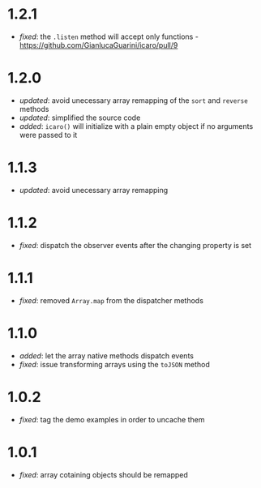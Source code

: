 # 1.2.1

- _fixed_: the `.listen` method will accept only functions - https://github.com/GianlucaGuarini/icaro/pull/9

# 1.2.0

- _updated_: avoid unecessary array remapping of the `sort` and `reverse` methods
- _updated_: simplified the source code
- _added_: `icaro()` will initialize with a plain empty object if no arguments were passed to it

# 1.1.3

- _updated_: avoid unecessary array remapping

# 1.1.2

- _fixed_: dispatch the observer events after the changing property is set

# 1.1.1

- _fixed_: removed `Array.map` from the dispatcher methods

# 1.1.0

- _added_: let the array native methods dispatch events
- _fixed_: issue transforming arrays using the `toJSON` method

# 1.0.2

- _fixed_: tag the demo examples in order to uncache them


# 1.0.1

- _fixed_: array cotaining objects should be remapped
